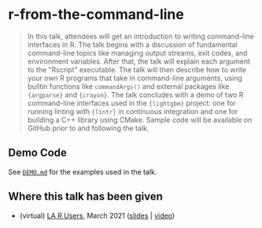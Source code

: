 # r-from-the-command-line

> In this talk, attendees will get an introduction to writing command-line interfaces in R. The talk begins with a discussion of fundamental command-line topics like managing output streams, exit codes, and environment variables. After that, the talk will explain each argument to the "Rscript" executable. The talk will then describe how to write your own R programs that take in command-line arguments, using builtin functions like `commandArgs()` and external packages like `{argparse}` and `{crayon}`. The talk concludes with a demo of two R command-line interfaces used in the `{lightgbm}` project: one for running linting with `{lintr}` in continuous integration and one for building a C++ library using CMake. Sample code will be available on GitHub prior to and following the talk.

## Demo Code

See [`DEMO.md`](./DEMO.md) for the examples used in the talk.

## Where this talk has been given

* (virtual) [LA R Users](https://www.chicagocloudconference.com/), March 2021 ([slides](https://docs.google.com/presentation/d/1sA7lM752qDtHbmm-efNA_8KyJmk9iIp-le_HMIcccxA/edit?usp=sharing) | [video](https://www.youtube.com/watch?v=5kmUE-qHziA))
